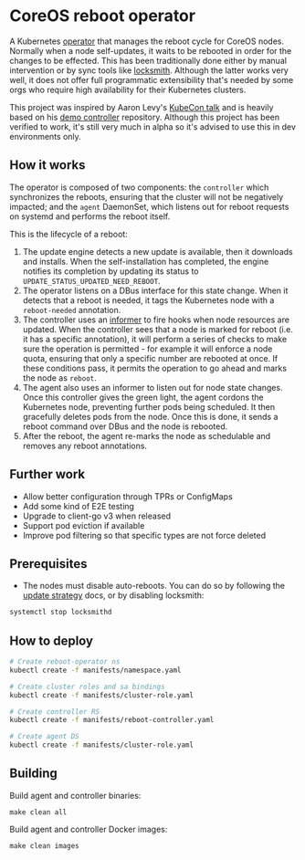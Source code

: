 # CoreOS reboot operator

A Kubernetes [operator](https://coreos.com/blog/introducing-operators.html) that manages the reboot cycle for CoreOS nodes. Normally when a node self-updates, it waits to be rebooted in order for the changes to be effected. This has been traditionally done either by manual intervention or by sync tools like [locksmith](https://github.com/coreos/locksmith). Although the latter works very well, it does not offer full programmatic extensibility that's needed by some orgs who require high availability for their Kubernetes clusters.

This project was inspired by Aaron Levy's [KubeCon talk](https://www.youtube.com/watch?v=_BuqPMlXfpE) and is heavily based on his [demo controller](https://github.com/aaronlevy/kube-controller-demo) repository. Although this project has been verified to work, it's still very much in alpha so it's advised to use this in dev environments only.

## How it works

The operator is composed of two components: the `controller` which synchronizes the reboots, ensuring that the cluster will not be negatively impacted; and the `agent` DaemonSet, which listens out for reboot requests on systemd and performs the reboot itself.

This is the lifecycle of a reboot:

1. The update engine detects a new update is available, then it downloads and installs. When the self-installation has completed, the engine notifies its  completion by updating its status to `UPDATE_STATUS_UPDATED_NEED_REBOOT`.
2. The operator listens on a DBus interface for this state change. When it detects that a reboot is needed, it tags the Kubernetes node with a  `reboot-needed` annotation.
3. The controller uses an [informer](http://jayunit100.blogspot.de/2015/10/kubernetes-informers-controllers.html) to fire hooks when node resources are updated. When the controller sees that a node is marked for reboot (i.e. it has a specific annotation), it will perform a series of checks to make sure the operation is permitted - for example it will enforce a node quota, ensuring that only a specific number are rebooted at once. If these conditions pass, it permits the operation to go ahead and marks the node as `reboot`.
4. The agent also uses an informer to listen out for node state changes. Once this controller gives the green light, the agent cordons the Kubernetes node, preventing further pods being scheduled. It then gracefully deletes pods from the node. Once this is done, it sends a reboot command over DBus and the node is rebooted.
5. After the reboot, the agent re-marks the node as schedulable and removes any reboot annotations.

## Further work

- Allow better configuration through TPRs or ConfigMaps
- Add some kind of E2E testing
- Upgrade to client-go v3 when released
- Support pod eviction if available
- Improve pod filtering so that specific types are not force deleted

## Prerequisites

- The nodes must disable auto-reboots. You can do so by following the [update strategy](https://coreos.com/os/docs/latest/update-strategies.html) docs, or by disabling locksmith:

```bash
systemctl stop locksmithd
```

## How to deploy

```bash
# Create reboot-operator ns
kubectl create -f manifests/namespace.yaml

# Create cluster roles and sa bindings
kubectl create -f manifests/cluster-role.yaml

# Create controller RS
kubectl create -f manifests/reboot-controller.yaml

# Create agent DS
kubectl create -f manifests/cluster-role.yaml
```

## Building

Build agent and controller binaries:

`make clean all`

Build agent and controller Docker images:

`make clean images`
